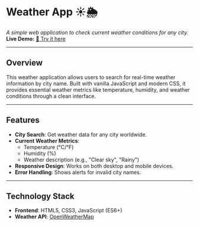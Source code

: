 # Weather App ☀️🌦️  
*A simple web application to check current weather conditions for any city.*  
**Live Demo:** [🔗 Try it here](https://weather-app-amber-ten-96.vercel.app/)  

---

## Overview  
This weather application allows users to search for real-time weather information by city name. Built with vanilla JavaScript and modern CSS, it provides essential weather metrics like temperature, humidity, and weather conditions through a clean interface.

---

## Features  
- **City Search**: Get weather data for any city worldwide.  
- **Current Weather Metrics**:  
  - Temperature (°C/°F)  
  - Humidity (%)  
  - Weather description (e.g., "Clear sky", "Rainy")  
- **Responsive Design**: Works on both desktop and mobile devices.  
- **Error Handling**: Shows alerts for invalid city names.  

---

## Technology Stack  
- **Frontend**: HTML5, CSS3, JavaScript (ES6+)  
- **Weather API**: [OpenWeatherMap](https://openweathermap.org/api)  
